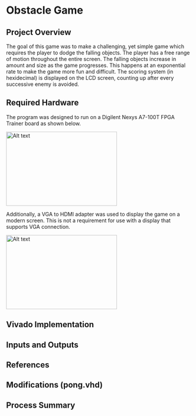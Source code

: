 # Obstacle Game
## Project Overview
The goal of this game was to make a challenging, yet simple game which requires the player to dodge the falling objects. The player has a free range of motion throughout the entire screen. The falling objects increase in amount and size as the game progresses. This happens at an exponential rate to make the game more fun and difficult. The scoring system (in hexidecimal) is displayed on the LCD screen, counting up after every successive enemy is avoided.

## Required Hardware 
The program was designed to run on a Digilent Nexys A7-100T FPGA Trainer board as shown below. 

<img src="https://cdn11.bigcommerce.com/s-7gavg/images/stencil/1280w/products/629/5235/NexysA7-obl-600__85101.1670975737.jpg" alt="Alt text" width="300" height="200">

Additionally, a VGA to HDMI adapter was used to display the game on a modern screen. This is not a requirement for use with a display that supports VGA connection. 

<img src="https://m.media-amazon.com/images/I/61Jlht0rihL._AC_UF894,1000_QL80_.jpg" alt="Alt text" width="300" height="200">

## Vivado Implementation
## Inputs and Outputs
## References
## Modifications (pong.vhd)
## Process Summary
